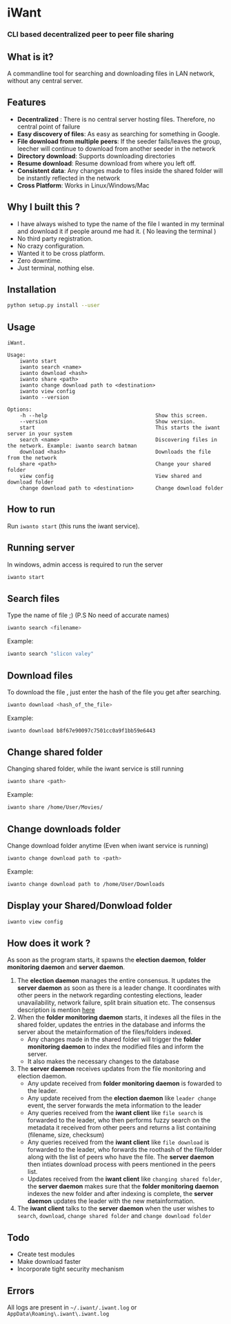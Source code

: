 # iWant
### CLI based decentralized peer to peer file sharing

## What is it?  
A commandline tool for searching and downloading files in LAN network, without any central server. 

## Features
* __Decentralized__ : There is no central server hosting files. Therefore, no central point of failure 
* __Easy discovery of files__: As easy as searching for something in Google. 
* __File download from multiple peers__: If the seeder fails/leaves the group, leecher will continue to download from another seeder in the network 
* __Directory download__: Supports downloading directories   
* __Resume download__:  Resume download from where you left off. 
* __Consistent data__: Any changes made to files inside the shared folder will be instantly reflected in the network 
* __Cross Platform__: Works in Linux/Windows/Mac 

## Why I built this ? 

* I have always wished to type the name of the file I wanted in my terminal and download it if people around me had it. ( No leaving the terminal ) 
* No third party registration. 
* No crazy configuration. 
* Wanted it to be cross platform. 
* Zero downtime. 
* Just terminal, nothing else. 

## Installation 
```sh
python setup.py install --user
```

## Usage
```
iWant.

Usage:
    iwanto start
    iwanto search <name>
    iwanto download <hash>
    iwanto share <path>
    iwanto change download path to <destination>
    iwanto view config
    iwanto --version

Options:
    -h --help                                   Show this screen.
    --version                                   Show version.
    start                                       This starts the iwant server in your system
    search <name>                               Discovering files in the network. Example: iwanto search batman
    download <hash>                             Downloads the file from the network
    share <path>                                Change your shared folder
    view config                                 View shared and download folder
    change download path to <destination>       Change download folder

```

## How to run 
Run `iwanto start` (this runs the iwant service).   


## Running server   
In windows, admin access is required to run the server
```sh
iwanto start
```

## Search files    
Type the name of file ;)  (P.S No need of accurate names)
```sh
iwanto search <filename>
```
Example: 
```sh
iwanto search "slicon valey"
```

## Download files  
To download the file , just enter the hash of the file you get after searching. 
```sh
iwanto download <hash_of_the_file>
```
Example: 
```sh
iwanto download b8f67e90097c7501cc0a9f1bb59e6443
```
## Change shared folder  
Changing shared folder, while the iwant service is still running
```sh
iwanto share <path>
```
Example: 
```sh
iwanto share /home/User/Movies/
```
## Change downloads folder  
Change download folder anytime (Even when iwant service is running)  
```sh
iwanto change download path to <path>
```
Example: 
```sh
iwanto change download path to /home/User/Downloads
```

## Display your Shared/Donwload folder  
```sh
iwanto view config
```

## How does it work ? 

As soon as the program starts, it spawns the __election daemon__, __folder monitoring daemon__ and __server daemon__. 
1. The __election daemon__ manages the entire consensus. It updates the __server daemon__ as soon as there is a leader change. It coordinates with other peers in the network regarding contesting elections, leader unavailability, network failure, split brain situation etc. The consensus description is mention [here](iwant/core/engine/consensus/README.md)
2. When the __folder monitoring daemon__ starts, it indexes all the files in the shared folder, updates the entries in the database and informs the server about the metainformation of the files/folders indexed.
    - Any changes made in the shared folder will trigger the __folder monitoring daemon__ to index the modified files and inform the server.
    - It also makes the necessary changes to the database
3. The __server daemon__ receives updates from the file monitoring and election daemon. 
    - Any update received from __folder monitoring daemon__ is fowarded to the leader. 
    - Any update received from the __election daemon__ like `leader change` event, the server forwards the meta information to the leader
    - Any queries received from the __iwant client__ like `file search` is forwarded to the leader, who then performs fuzzy search on the metadata it received from other peers and returns a list containing (filename, size, checksum)
    - Any queries received from the __iwant client__ like `file download` is forwarded to the leader, who forwards the roothash of the file/folder along with the list of peers who have the file. The __server daemon__ then intiates download process with peers mentioned in the peers list.
    - Updates received from the __iwant client__ like `changing shared folder`, the __server daemon__ makes sure that the __folder monitoring daemon__ indexes the new folder and after indexing is complete, the __server daemon__ updates the leader with the new metainformation.
4. The __iwant client__ talks to the __server daemon__ when the user wishes to `search`, `download`, `change shared folder` and `change download folder`

## Todo
* Create test modules
* Make download faster
* Incorporate tight security mechanism

## Errors

All logs are present in `~/.iwant/.iwant.log` or `AppData\Roaming\.iwant\.iwant.log`

